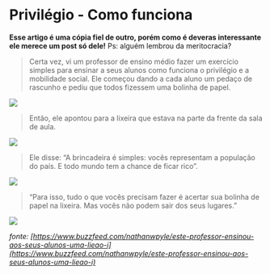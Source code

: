 # Privilégio - Como funciona


**Esse artigo é uma cópia fiel de outro, porém como é deveras interessante ele merece um post só dele!** 
Ps: alguém lembrou da meritocracia?

> Certa vez, vi um professor de ensino médio fazer um exercício simples para ensinar a seus alunos como funciona o privilégio e a mobilidade social. Ele começou dando a cada aluno um pedaço de rascunho e pediu que todos fizessem uma bolinha de papel.

![](https://img.buzzfeed.com/buzzfeed-static/static/2014-11/21/11/enhanced/webdr12/enhanced-4566-1416587956-9.png?no-auto)

> Então, ele apontou para a lixeira que estava na parte da frente da sala de aula.

![](https://img.buzzfeed.com/buzzfeed-static/static/2014-11/21/14/enhanced/webdr10/enhanced-1247-1416597281-1.png?no-auto)

> Ele disse: “A brincadeira é simples: vocês representam a população do país. E todo mundo tem a chance de ficar rico”.

![](https://img.buzzfeed.com/buzzfeed-static/static/2014-11/21/14/enhanced/webdr07/enhanced-10891-1416597196-10.png?no-auto)

> “Para isso, tudo o que vocês precisam fazer é acertar sua bolinha de papel na lixeira. Mas vocês não podem sair dos seus lugares.”

![](https://img.buzzfeed.com/buzzfeed-static/static/2014-11/21/14/enhanced/webdr11/enhanced-22256-1416597441-1.png?no-auto)

*fonte: [https://www.buzzfeed.com/nathanwpyle/este-professor-ensinou-aos-seus-alunos-uma-lieao-i](https://www.buzzfeed.com/nathanwpyle/este-professor-ensinou-aos-seus-alunos-uma-lieao-i)*
